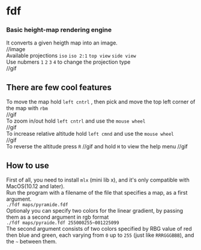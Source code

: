 # fdf
### Basic height-map rendering engine

It converts a given heigth map into an image.  
//image  
Available projections `iso` `iso 2:1` `top view` `side view`  
Use nubmers `1` `2` `3` `4` to change the projection type  
//gif  

## There are few cool features
To move the map hold `left cntrl` , then pick and move the top left corner of the map with `rbm`  
//gif  
To zoom in/out hold `left cntrl` and use the `mouse wheel`  
//gif  
To increase relative altitude hold `left cmnd` and use the `mouse wheel`  
//gif  
To reverse the altitude press `R`
//gif
and hold `H` to view the help menu
//gif

## How to use
First of all, you need to install `mlx` (mini lib x), and it's only compatible with MacOS(10.12 and later).  
Run the program with a filename of the file that specifies a map, as a first argument.  
`./fdf maps/pyramide.fdf`  
Optionaly you can specify two colors for the linear gradient, by passing them as a second argument in rgb format  
`./fdf maps/pyraide.fdf 255000255~001225099`  
The second argument consists of two colors specified by RBG value of red then blue and green, each varying from `0` up to `255` (just like `RRRGGGBBB`), and the `~` between them.
